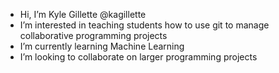 - Hi, I’m Kyle Gillette @kagillette
- I’m interested in teaching students how to use git to manage collaborative programming projects 
- I’m currently learning Machine Learning
- I’m looking to collaborate on larger programming projects

<!---
kagillette/kagillette is a ✨ special ✨ repository because its `README.md` (this file) appears on your GitHub profile.
You can click the Preview link to take a look at your changes.
--->
